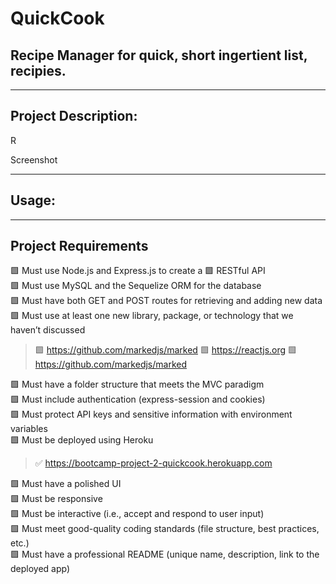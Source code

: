 # QuickCook

## Recipe Manager for quick, short ingertient list, recipies.

---

## Project Description:

R

Screenshot

---

## Usage:



---

## Project Requirements


🟩 Must use Node.js and Express.js to create a 🟩 RESTful API  
🟩 Must use MySQL and the Sequelize ORM for the database  
🟩 Must have both GET and POST routes for retrieving and adding new data  
🟩 Must use at least one new library, package, or technology that we haven’t discussed


> 🟩 https://github.com/markedjs/marked 
> 🟩 https://reactjs.org 
> 🟩 https://github.com/markedjs/marked  


🟩 Must have a folder structure that meets the MVC paradigm  
🟩 Must include authentication (express-session and cookies)  
🟩 Must protect API keys and sensitive information with environment variables  
🟩 Must be deployed using Heroku

> ✅ https://bootcamp-project-2-quickcook.herokuapp.com

🟩 Must have a polished UI  
🟩 Must be responsive  
🟩 Must be interactive (i.e., accept and respond to user input)  
🟩 Must meet good-quality coding standards (file structure, best practices, etc.)  
🟩 Must have a professional README (unique name, description, link to the deployed app)  

